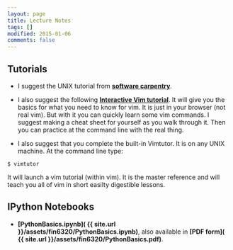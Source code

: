 ```yaml
---
layout: page
title: Lecture Notes
tags: []
modified: 2015-01-06
comments: false
---
```


## Tutorials

* I suggest the UNIX tutorial from **[software carpentry](http://software-carpentry.org/v5/novice/shell/index.html)**.

* I also suggest the following **[Interactive Vim tutorial](http://www.openvim.com/)**. It will give you the basics for what you need to know for vim. It is just in your browser (not real vim). But with it you can quickly learn some vim commands. I suggest making a cheat sheet for yourself as you walk through it. Then you can practice at the command line with the real thing.

* I also suggest that you complete the built-in Vimtutor. It is on any UNIX machine. At the command line type:

```
$ vimtutor
```

It will launch a vim tutorial (within vim). It is the master reference and will teach you all of vim in short easilty digestible lessons.

## IPython Notebooks

* **[PythonBasics.ipynb]( {{ site.url }}/assets/fin6320/PythonBasics.ipynb)**, also available in **[PDF form]( {{ site.url }}/assets/fin6320/PythonBasics.pdf)**.



